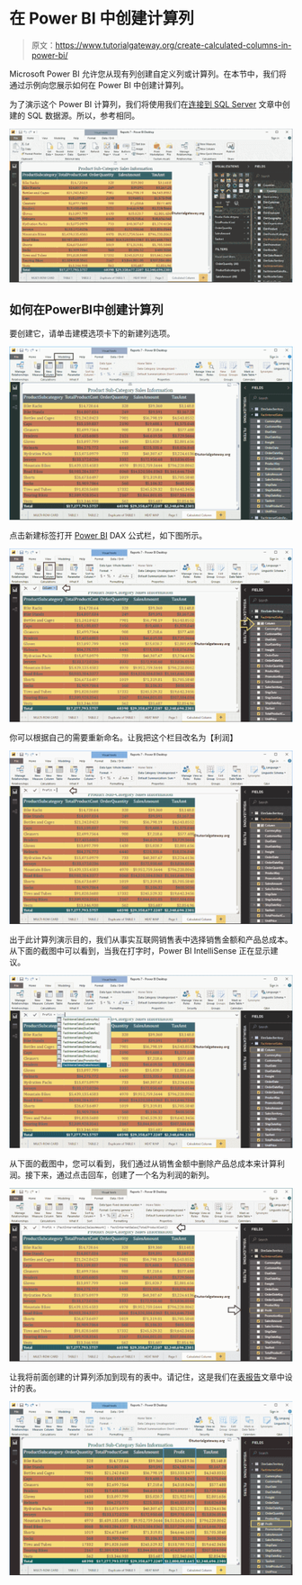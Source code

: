 # 在 Power BI 中创建计算列

> 原文：<https://www.tutorialgateway.org/create-calculated-columns-in-power-bi/>

Microsoft Power BI 允许您从现有列创建自定义列或计算列。在本节中，我们将通过示例向您展示如何在 Power BI 中创建计算列。

为了演示这个 Power BI 计算列，我们将使用我们在[连接到 SQL Server](https://www.tutorialgateway.org/connect-power-bi-to-sql-server/) 文章中创建的 SQL 数据源。所以，参考相同。

![Create Calculated Columns in Power BI 1](img/702bebdbff40130393a7a551c556010c.png)

## 如何在PowerBI中创建计算列

要创建它，请单击建模选项卡下的新建列选项。

![Create Calculated Columns in Power BI 2](img/4d98bd19d0f06275d25fbc5d53e2c8e1.png)

点击新建标签打开 [Power BI](https://www.tutorialgateway.org/power-bi-tutorial/) DAX 公式栏，如下图所示。

![Create Calculated Columns in Power BI 3](img/630191b5aac61390fdfbec8c660eb635.png)

你可以根据自己的需要重新命名。让我把这个栏目改名为【利润】

![Create Calculated Columns in Power BI 4](img/cd685fd2a0a774e71565c83f0c58d6d7.png)

出于此计算列演示目的，我们从事实互联网销售表中选择销售金额和产品总成本。从下面的截图中可以看到，当我在打字时，Power BI IntelliSense 正在显示建议。

![Create Calculated Columns in Power BI 5](img/1667f1aed7d0ae33dc869c2d9c439552.png)

从下面的截图中，您可以看到，我们通过从销售金额中删除产品总成本来计算利润。接下来，通过点击回车，创建了一个名为利润的新列。

![Create Calculated Columns in Power BI 6](img/eee9875d129bad02b2ad5b7cdab8745f.png)

让我将前面创建的计算列添加到现有的表中。请记住，这是我们在[表报告](https://www.tutorialgateway.org/create-a-table-in-power-bi/)文章中设计的表。

![Create Calculated Columns in Power BI 7](img/b1d19e9c8d98b7e5a70053dc9fc8350e.png)